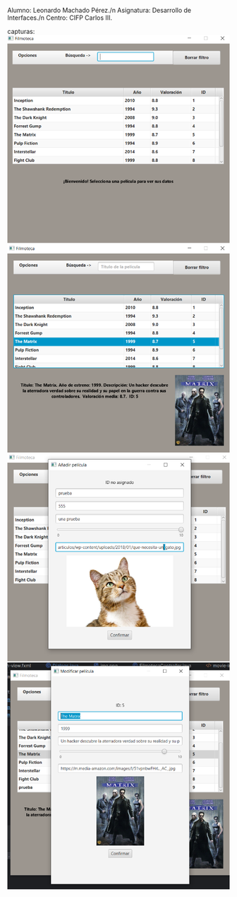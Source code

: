 Alumno: Leonardo Machado Pérez./n
Asignatura: Desarrollo de Interfaces./n
Centro: CIFP Carlos III.


capturas:
![img.png](img.png)
![img_1.png](img_1.png)
![img_2.png](img_2.png)
![img_3.png](img_3.png)

